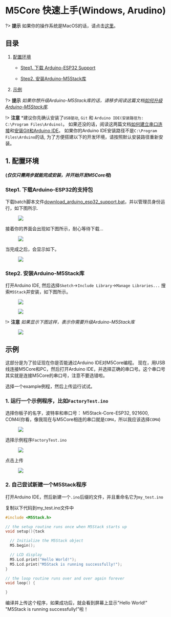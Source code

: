 ﻿# M5Core 快速上手(Windows, Arudino)

?> **提示** 如果你的操作系统是MacOS的话，请点击[这里](zh_CN/quick_start/m5core/m5stack_core_get_started_Arduino_MacOS)。

## 目录

1. [配置环境](#setting-environment)

    - [Step1. 下载 Arduino-ESP32 Support](#step1-download-arduino-esp32-suppord)

    - [Step2. 安装Arduino-M5Stack库](#step2-download-the-m5stack-lib)

2. [示例](#example)

?> **提示** *如果你想升级Arduino-M5Stack库的话，请移步阅读这篇文档[如何升级Arduino-M5Stack库](www.m5stack.com).*

!> **注意** *建议你先确认安装了`USB驱动`, `Git` 和 `Arduino IDE(安装路径为: C:\Program Files\Arduino)`。 如果还没的话，阅读这两篇文档[如何建立串口连接](en/related_documents/establish_serial_connection)和[安装Git和Arduino IDE](en/related_documents/how_to_install_git_and_arduino)。 如果你的Arduino IDE安装路径不是`C:\Program Files\Arduino`的话, 为了方便搭建以下的开发环境，请按照默认安装路径重新安装。

## 1. 配置环境

#### (*仅仅只需两步就能完成安装，并开始开发M5Core啦*)

### Step1. 下载Arduino-ESP32的支持包

下载batch脚本文件[download_arduino_esp32_support.bat](https://github.com/m5stack/m5stack-documentation/blob/master/en/get-started/download_arduino_esp32_support.bat)，并以管理员身份运行，如下图所示.

<figure>
    <img src="assets/img/getting_started_pics/m5stack_core/get_started_with_arduino_m5core/windows/execute_batch_file.png">
</figure>


接着你的界面会出现如下图所示，耐心等待下载...

<figure>
    <img src="assets/img/getting_started_pics/m5stack_core/get_started_with_arduino_m5core/windows/execute_batch_file_for_downloading_arduino_esp32.png">
</figure>


当完成之后，会显示如下。

<figure>
    <img src="assets/img/getting_started_pics/m5stack_core/get_started_with_arduino_m5core/windows/download_arduino_esp32_completed.png">
</figure>


### Step2. 安装Arduino-M5Stack库

打开Arduino IDE, 然后选择`Sketch`->`Include Library`->`Manage Libraries...`
搜索`M5Stack`并安装，如下图所示。

<figure>
    <img src="assets/img/getting_started_pics/m5stack_core/get_started_with_arduino_m5core/windows/install_m5stack_lib_01.png">
</figure>

<figure>
    <img src="assets/img/getting_started_pics/m5stack_core/get_started_with_arduino_m5core/windows/install_m5stack_lib_02.png">
</figure>

!> **注意** *如果显示下图这样，表示你需要升级Arduino-M5Stack库*

<figure>
    <img src="assets/img/getting_started_pics/m5stack_core/get_started_with_arduino_m5core/windows/update_m5stack_lib.png">
</figure>


## 示例

这部分是为了验证现在你是否能通过Arduino IDE对M5Core编程。 
现在，用USB线连接M5Core和PC，然后打开Arduino IDE，并选择正确的串口号。这个串口号其实就是连接M5Core的串口号，注意不要选错啦。

选择一个example例程，然后上传运行试试。

### 1. 运行一个示例程序，比如`FactoryTest.ino`

选择你板子的名字，波特率和串口号： M5Stack-Core-ESP32, 921600, COM4(你看，像我现在与M5Core相连的串口就是`COM4`，所以我应该选择`COM4`)

<figure>
    <img src="assets/img/getting_started_pics/m5stack_core/get_started_with_arduino_m5core/windows/select_board_baudrate_serial_port.png">
</figure>


选择示例程序`FactoryTest.ino`

<figure>
    <img src="assets/img/getting_started_pics/m5stack_core/get_started_with_arduino_m5core/windows/select_an_example.png">
</figure>

点击上传

<figure>
    <img src="assets/img/getting_started_pics/m5stack_core/get_started_with_arduino_m5core/windows/arduino_upload.png">
</figure>


### 2. 自己尝试新建一个M5Stack程序

打开Arduino IDE，然后新建一个`.ino`后缀的文件，并且重命名它为`my_test.ino`

复制以下代码到my_test.ino文件中

```cpp
#include <M5Stack.h>

// the setup routine runs once when M5Stack starts up
void setup(){tack

  // Initialize the M5Stack object
  M5.begin();

  // LCD display
  M5.Lcd.print("Hello World!");
  M5.Lcd.print("M5Stack is running successfully!");
}

// the loop routine runs over and over again forever
void loop() {

}
```

编译并上传这个程序，如果成功后，就会看到屏幕上显示"Hello World!" "M5Stack is running successfully!"啦！
